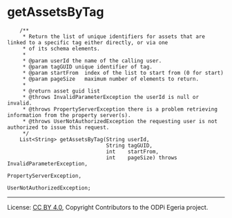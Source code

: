 <!-- SPDX-License-Identifier: CC-BY-4.0 -->
<!-- Copyright Contributors to the ODPi Egeria project 2019. -->

# getAssetsByTag

```
    /**
     * Return the list of unique identifiers for assets that are linked to a specific tag either directly, or via one
     * of its schema elements.
     *
     * @param userId the name of the calling user.
     * @param tagGUID unique identifier of tag.
     * @param startFrom  index of the list to start from (0 for start)
     * @param pageSize   maximum number of elements to return.
     *
     * @return asset guid list
     * @throws InvalidParameterException the userId is null or invalid.
     * @throws PropertyServerException there is a problem retrieving information from the property server(s).
     * @throws UserNotAuthorizedException the requesting user is not authorized to issue this request.
     */
    List<String> getAssetsByTag(String userId,
                                String tagGUID,
                                int    startFrom,
                                int    pageSize) throws InvalidParameterException,
                                                        PropertyServerException,
                                                        UserNotAuthorizedException;
```

----
License: [CC BY 4.0](https://creativecommons.org/licenses/by/4.0/),
Copyright Contributors to the ODPi Egeria project.